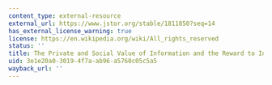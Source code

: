```yaml
---
content_type: external-resource
external_url: https://www.jstor.org/stable/1811850?seq=14
has_external_license_warning: true
license: https://en.wikipedia.org/wiki/All_rights_reserved
status: ''
title: The Private and Social Value of Information and the Reward to Inventive Activity
uid: 3e1e20a0-3019-4f7a-ab96-a5760c05c5a5
wayback_url: ''
---
```

